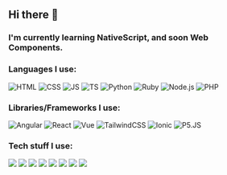 ## Hi there :wave:

### I'm currently learning NativeScript, and soon Web Components.

### Languages I use:

![HTML](https://img.shields.io/badge/-Html-red?style=for-the-badge&logo=html5&logoColor=white) ![CSS](https://img.shields.io/badge/-Css-blue?style=for-the-badge&logo=css3&logoColor=white) ![JS](https://img.shields.io/badge/-javascript-yellow?style=for-the-badge&logo=javascript&logoColor=white) ![TS](https://img.shields.io/badge/-typescript-3178c6?style=for-the-badge&logo=typescript&logoColor=white) ![Python](https://img.shields.io/badge/-python-blue?style=for-the-badge&logo=python&logoColor=white) ![Ruby](https://img.shields.io/badge/-ruby-darkred?style=for-the-badge&logo=ruby&logoColor=white) ![Node.js](https://img.shields.io/badge/-nodejs-70a761?style=for-the-badge&logo=node.js&logoColor=white) ![PHP](https://img.shields.io/badge/-php-8892bf?style=for-the-badge&logo=php&logoColor=white)

### Libraries/Frameworks I use:

![Angular](https://img.shields.io/badge/-angular-red?style=for-the-badge&logo=angular&logoColor=white) ![React](https://img.shields.io/badge/-react-blue?style=for-the-badge&logo=react&logoColor=white) ![Vue](https://img.shields.io/badge/-vue-42b983?style=for-the-badge&logo=vue.js&logoColor=white) ![TailwindCSS](https://img.shields.io/badge/-tailwind-38b2ac?style=for-the-badge&logo=tailwind-css&logoColor=white) ![Ionic](https://img.shields.io/badge/-ionic-3880ff?style=for-the-badge&logo=ionic&logoColor=white) ![P5.JS](https://img.shields.io/badge/-p5js-ed225d?style=for-the-badge&logo=p5js&logoColor=white)

### Tech stuff I use:

![](https://img.shields.io/badge/-manjaro%20linux-35BF5C?style=for-the-badge&logo=manjaro&logoColor=white) ![](https://img.shields.io/badge/-visual%20studio%20code-007ACC?style=for-the-badge&logo=visual-studio-code&logoColor=white) ![](https://img.shields.io/badge/-github-181717?style=for-the-badge&logo=github&logoColor=white) ![](https://img.shields.io/badge/-heroku-430098?style=for-the-badge&logo=heroku&logoColor=white) ![](https://img.shields.io/badge/-netlify-00C7B7?style=for-the-badge&logo=netlify&logoColor=white) ![](https://img.shields.io/badge/-android%20studio-3DDC84?style=for-the-badge&logo=android-studio&logoColor=white) ![](https://img.shields.io/badge/-clickup-7B68EE?style=for-the-badge&logo=clickup&logoColor=white) ![](https://img.shields.io/badge/-Google-4285F4?style=for-the-badge&logo=google&logoColor=white)
